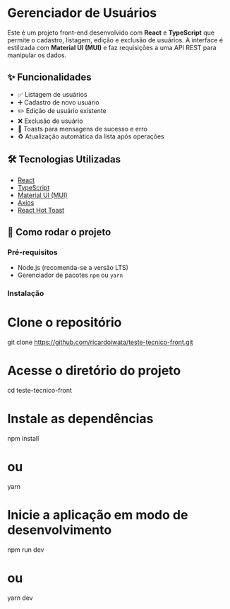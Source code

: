 # Gerenciador de Usuários

Este é um projeto front-end desenvolvido com **React** e **TypeScript** que permite o cadastro, listagem, edição e exclusão de usuários. A interface é estilizada com **Material UI (MUI)** e faz requisições a uma API REST para manipular os dados.

## ✨ Funcionalidades

- ✅ Listagem de usuários
- ➕ Cadastro de novo usuário
- ✏️ Edição de usuário existente
- ❌ Exclusão de usuário
- 🔔 Toasts para mensagens de sucesso e erro
- ♻️ Atualização automática da lista após operações

## 🛠️ Tecnologias Utilizadas

- [React](https://reactjs.org/)
- [TypeScript](https://www.typescriptlang.org/)
- [Material UI (MUI)](https://mui.com/)
- [Axios](https://axios-http.com/)
- [React Hot Toast](https://react-hot-toast.com/)

## 🚀 Como rodar o projeto

### Pré-requisitos

- Node.js (recomenda-se a versão LTS)
- Gerenciador de pacotes `npm` ou `yarn`

### Instalação
# Clone o repositório
git clone https://github.com/ricardoiwata/teste-tecnico-front.git

# Acesse o diretório do projeto
cd teste-tecnico-front

# Instale as dependências
npm install
# ou
yarn

# Inicie a aplicação em modo de desenvolvimento
npm run dev
# ou
yarn dev
